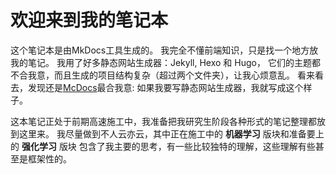 # 欢迎来到我的笔记本

这个笔记本是由MkDocs工具生成的。
我完全不懂前端知识，只是找一个地方放我的笔记。
我用了好多静态网站生成器：Jekyll, Hexo 和 Hugo，
它们的主题都不合我意，而且生成的项目结构复杂（超过两个文件夹），让我心烦意乱。
看来看去，发现还是[McDocs](http://mkdocs.org)最合我意: 如果我要写静态网站生成器，我就写成这个样子。

这本笔记正处于前期高速施工中，我准备把我研究生阶段各种形式的笔记整理都放到这里来。
我尽量做到不人云亦云，其中正在施工中的 **机器学习** 版块和准备要上的 **强化学习** 版块
包含了我主要的思考，有一些比较独特的理解，这些理解有些甚至是框架性的。
